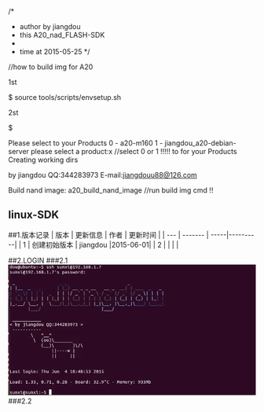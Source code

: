 /*
* author by jiangdou 
* this A20_nad_FLASH-SDK 
* 
* time at 2015-05-25
*/


//how to build img for A20

1st 

 $ source tools/scripts/envsetup.sh

2st

 $ 

Please select to your Products 
   0 - a20-m160
   1 - jiangdou_a20-debian-server
please select a product:x    //select 0 or 1 !!!!! to for your Products
Creating working dirs

by jiangdou QQ:344283973  E-mail:jiangdouu88@126.com

Build nand image:
     a20_build_nand_image   //run  build img cmd !!

linux-SDK
---
##1.版本记录
| 版本 |  更新信息   | 作者  | 更新时间  |
| --- |  -------   | -----|----------|
|  1  | 创建初始版本 | jiangdou |2015-06-01|
|  2  |            |      |          |

##2.LOGIN
###2.1 
![image](./images/login.jpg)
###2.2 
